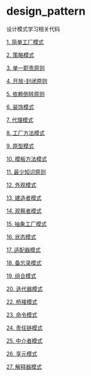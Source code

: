 # design_pattern
设计模式学习相关代码

<a href="简单工厂模式/简单工厂模式.md">1. 简单工厂模式</a>

<a href="策略模式/策略模式.md">2. 策略模式</a>

<a href="单一职责原则.md">3. 单一职责原则</a>

<a href="开放-封闭原则.md">4. 开放-封闭原则</a>

<a href="依赖倒转原则.md">5. 依赖倒转原则</a>

<a href="装饰模式/装饰模式.md">6. 装饰模式</a>

<a href="代理模式/代理模式.md">7. 代理模式</a>

<a href="工厂方法模式/工厂方法模式.md">8. 工厂方法模式</a>

<a href="原型模式/原型模式.md">9. 原型模式</a>

<a href="模板方法模式/模板方法模式.md">10. 模板方法模式</a>

<a href="最少知识原则/最少知识原则.md">11. 最少知识原则</a>

<a href="外观模式/外观模式.md">12. 外观模式</a>

<a href="建造者模式/建造者模式.md">13. 建造者模式</a>

<a href="观察者模式/观察者模式.md">14. 观察者模式</a>

<a href="抽象工厂模式/抽象工厂模式.md">15. 抽象工厂模式</a>

<a href="状态模式/状态模式.md">16. 状态模式</a>

<a href="适配器模式/适配器模式.md">17. 适配器模式</a>

<a href="备忘录模式/备忘录模式.md">18. 备忘录模式</a>

<a href="组合模式/组合模式.md">19. 组合模式</a>

<a href="迭代器模式/迭代器模式.md">20. 迭代器模式</a>

<a href="桥接模式/桥接模式.md">22. 桥接模式</a>

<a href="命令模式/命令模式.md">23. 命令模式</a>

<a href="责任链模式/责任链模式.md">24. 责任链模式</a>

<a href="中介者模式/中介者模式.md">25. 中介者模式</a>

<a href="享元模式/享元模式.md">26. 享元模式</a>

<a href="解释器模式/解释器模式.md">27. 解释器模式</a>
